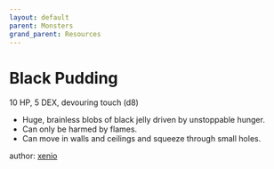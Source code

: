 ```yaml
---
layout: default
parent: Monsters
grand_parent: Resources
---
```


# Black Pudding

10 HP, 5 DEX, devouring touch (d8)  

- Huge, brainless blobs of black jelly driven by unstoppable hunger.  
- Can only be harmed by flames.  
- Can move in walls and ceilings and squeeze through small holes.  

author: [xenio](https://xenioinabottle.blogspot.com)
